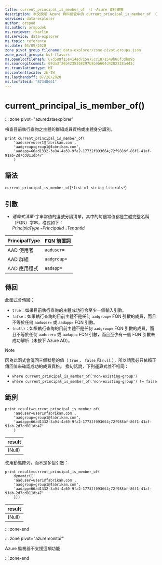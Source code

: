 ```yaml
---
title: current_principal_is_member_of （）-Azure 資料總管
description: 本文說明 Azure 資料總管中的 current_principal_is_member_of （）。
services: data-explorer
author: orspod
ms.author: orspodek
ms.reviewer: rkarlin
ms.service: data-explorer
ms.topic: reference
ms.date: 03/09/2020
zone_pivot_group_filename: data-explorer/zone-pivot-groups.json
zone_pivot_groups: kql-flavors
ms.openlocfilehash: 67d589f15a414ed715a75cc1871549b06f3dba9b
ms.sourcegitcommit: 09da3f26b4235368297b8b9b604d4282228a443c
ms.translationtype: MT
ms.contentlocale: zh-TW
ms.lasthandoff: 07/28/2020
ms.locfileid: "87348661"
---
```

# <a name="current_principal_is_member_of"></a>current_principal_is_member_of()

::: zone pivot="azuredataexplorer"

檢查目前執行查詢之主體的群組成員資格或主體身分識別。

```kusto
print current_principal_is_member_of(
    'aaduser=user1@fabrikam.com', 
    'aadgroup=group1@fabrikam.com',
    'aadapp=66ad1332-3a94-4a69-9fa2-17732f093664;72f988bf-86f1-41af-91ab-2d7cd011db47'
    )
```

## <a name="syntax"></a>語法

`current_principal_is_member_of`(`*list of string literals*`)

## <a name="arguments"></a>引數

* *運算式清單*-字串常值的逗號分隔清單，其中的每個常值都是主體完整名稱（FQN）字串，格式如下：  
*PrinciplaType* `=`*PrincipalId* `;`*TenantId*

| PrincipalType   | FQN 前置詞  |
|-----------------|-------------|
| AAD 使用者        | `aaduser=`  |
| AAD 群組       | `aadgroup=` |
| AAD 應用程式 | `aadapp=`   |

## <a name="returns"></a>傳回
  
此函式會傳回：
* `true`：如果目前執行查詢的主體成功符合至少一個輸入引數。
* `false`：如果執行查詢的目前主體不是任何 `aadgroup=` FQN 引數的成員，而且不等於任何 `aaduser=` 或 `aadapp=` FQN 引數。
* `(null)`：如果執行查詢的目前主體不是任何 `aadgroup=` FQN 引數的成員，而且不等於任何 `aaduser=` 或 `aadapp=` FQN 引數，而且至少有一個 FQN 引數未成功解析（未按下 Azure AD）。 

> [!NOTE]
> 因為此函式會傳回三個狀態的值（ `true` 、 `false` 和 `null` ），所以請務必只依賴正傳回值來確認成功的成員資格。 換句話說，下列運算式並不相同：
> 
> * `where current_principal_is_member_of('non-existing-group')`
> * `where current_principal_is_member_of('non-existing-group') != false` 


## <a name="example"></a>範例

<!-- csl: https://help.kusto.windows.net/Samples -->
```kusto
print result=current_principal_is_member_of(
    'aaduser=user1@fabrikam.com', 
    'aadgroup=group1@fabrikam.com',
    'aadapp=66ad1332-3a94-4a69-9fa2-17732f093664;72f988bf-86f1-41af-91ab-2d7cd011db47'
    )
```

| result |
|--------|
| (Null) |

使用動態陣列，而不是多個引數：

<!-- csl: https://help.kusto.windows.net/Samples -->
```kusto
print result=current_principal_is_member_of(
    dynamic([
    'aaduser=user1@fabrikam.com', 
    'aadgroup=group1@fabrikam.com',
    'aadapp=66ad1332-3a94-4a69-9fa2-17732f093664;72f988bf-86f1-41af-91ab-2d7cd011db47'
    ]))
```

| result |
|--------|
| (Null) |

::: zone-end

::: zone pivot="azuremonitor"

Azure 監視器不支援這項功能

::: zone-end
